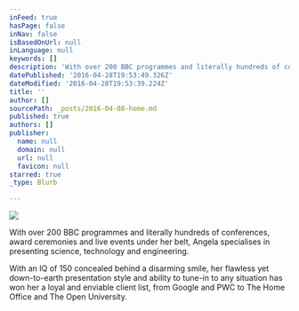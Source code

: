 ```yaml
---
inFeed: true
hasPage: false
inNav: false
isBasedOnUrl: null
inLanguage: null
keywords: []
description: 'With over 200 BBC programmes and literally hundreds of conferences, award ceremonies and live events under her belt, Angela specialises in presenting science, technology and engineering.'
datePublished: '2016-04-28T19:53:49.326Z'
dateModified: '2016-04-28T19:53:39.224Z'
title: ''
author: []
sourcePath: _posts/2016-04-08-home.md
published: true
authors: []
publisher:
  name: null
  domain: null
  url: null
  favicon: null
starred: true
_type: Blurb

---
```

![](https://s3-us-west-2.amazonaws.com/the-grid-img/p/dbaa590091186470e46d8d622fcb0a88c540934c.jpg)

With over 200 BBC programmes and literally hundreds of conferences, award ceremonies and live events under her belt, Angela specialises in presenting science, technology and engineering.

With an IQ of 150 concealed behind a disarming smile, her flawless yet down-to-earth presentation style and ability to tune-in to any situation has won her a loyal and enviable client list, from Google and PWC to The Home Office and The Open University.